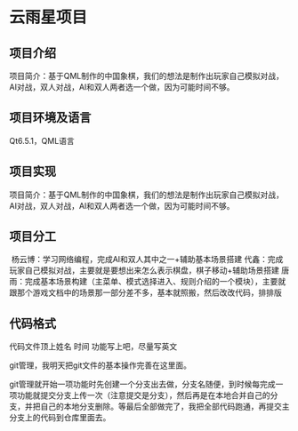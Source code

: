 # 云雨星项目

## 项目介绍

​	项目简介：基于QML制作的中国象棋，我们的想法是制作出玩家自己模拟对战，AI对战，双人对战，AI和双人两者选一个做，因为可能时间不够。

## 项目环境及语言

Qt6.5.1，QML语言

## 项目实现

​	项目简介：基于QML制作的中国象棋，我们的想法是制作出玩家自己模拟对战，AI对战，双人对战，AI和双人两者选一个做，因为可能时间不够。



## 项目分工

​	杨云博：学习网络编程，完成AI和双人其中之一+辅助基本场景搭建
    代鑫：完成玩家自己模拟对战，主要就是要想出来怎么表示棋盘，棋子移动+辅助场景搭建
    唐雨：完成基本场景构建（主菜单、模式选择进入、规则介绍的一个模块），主要就跟那个游戏文档中的场景那一部分差不多，基本就照搬，然后改改代码，排排版




## 代码格式

代码文件顶上姓名 时间 功能写上吧，尽量写英文

git管理，我明天把git文件的基本操作完善在这里面。

git管理就开始一项功能时先创建一个分支出去做，分支名随便，到时候每完成一项功能就提交分支上传一次（注意提交是分支），然后再是在本地合并自己的分支，并把自己的本地分支删除。等最后全部做完了，我把全部代码跑通，再提交主分支上的代码到仓库里面去。

